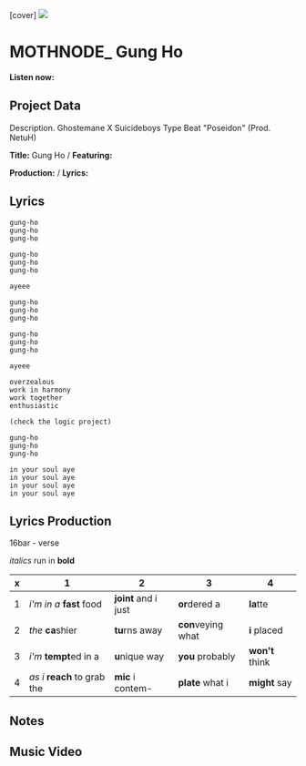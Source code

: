 [cover] ![](57175019_319474918741616_8502199518755923887_n.jpg)

# MOTHNODE_ Gung Ho

**Listen now:** 

## Project Data

Description.
Ghostemane X Suicideboys Type Beat "Poseidon" (Prod. NetuH)

**Title:** Gung Ho / **Featuring:** 

**Production:**  / **Lyrics:** 

## Lyrics

```
gung-ho
gung-ho
gung-ho

gung-ho
gung-ho
gung-ho

ayeee

gung-ho
gung-ho
gung-ho

gung-ho
gung-ho
gung-ho

ayeee

overzealous
work in harmony
work together
enthusiastic

(check the logic project)

gung-ho
gung-ho
gung-ho

in your soul aye
in your soul aye
in your soul aye
in your soul aye

```

## Lyrics Production

16bar - verse

*italics* run in
**bold**

| x | 1 | 2 | 3 | 4 |
|---|---|---|---|---|
| 1 | *i'm in a* **fast** food | **joint** and i just  | **or**dered a  | **la**tte  |
| 2 | *the* **ca**shier | **tu**rns away  |  **con**veying what |  **i** placed |
| 3 | *i'm* **tempt**ed in a | **u**nique way  |  **you** probably |  **won't** think |
| 4 | *as i* **reach** to grab the |  **mic** i contem-  | **plate** what i | **might** say |

## Notes

## Music Video
